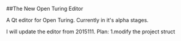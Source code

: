 ##The New Open Turing Editor

A Qt editor for Open Turing. Currently in it's alpha stages.

I will update the editor from 2015111.
Plan:
1.modify the project struct
 
